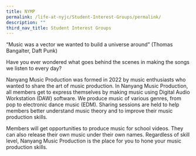```yaml
---
title: NYMP
permalink: /life-at-nyjc/Student-Interest-Groups/permalink/
description: ""
third_nav_title: Student Interest Groups
---
```

“Music was a vector we wanted to build a universe around” (Thomas Bangalter, Daft Punk)

Have you ever wondered what goes behind the scenes in making the songs we listen to every day?

Nanyang Music Production was formed in 2022 by music enthusiasts who wanted to share the art of music production. In Nanyang Music Production, all members get to express themselves by making music using Digital Audio Workstation (DAW) software. We produce music of various genres, from pop to electronic dance music (EDM). Sharing sessions are held to help members better understand music theory and to improve their music production skills.

Members will get opportunities to produce music for school videos. They can also release their own music under their own names. Regardless of skill level, Nanyang Music Production is the place for you to hone your music production skills.